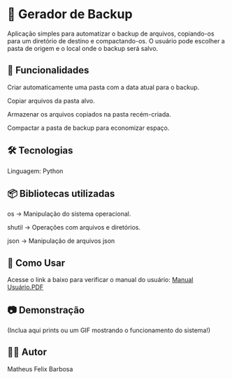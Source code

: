 <h1>📁 Gerador de Backup</h1>

Aplicação simples para automatizar o backup de arquivos, copiando-os para um diretório de destino e compactando-os. O usuário pode escolher a pasta de origem e o local onde o backup será salvo.

<h2>🚀 Funcionalidades</h2>

Criar automaticamente uma pasta com a data atual para o backup.

Copiar arquivos da pasta alvo.

Armazenar os arquivos copiados na pasta recém-criada.

Compactar a pasta de backup para economizar espaço.

<h2>🛠 Tecnologias</h2>

Linguagem: Python

<h2>📦 Bibliotecas utilizadas</h2>

os → Manipulação do sistema operacional.

shutil → Operações com arquivos e diretórios.

json → Manipulação de arquivos json

<h2>📌 Como Usar </h2>
Acesse o link a baixo para verificar o manual do usuário: 
<a href="https://files.fm/u/5yp8uq5tds">Manual Usuário.PDF</a>

<h2>📷 Demonstração</h2>

(Inclua aqui prints ou um GIF mostrando o funcionamento do sistema!)

<h2>🧑‍💻 Autor</h2>

Matheus Felix Barbosa

